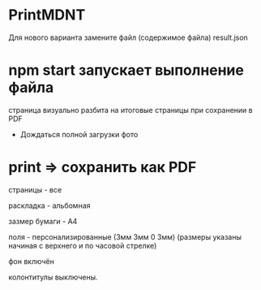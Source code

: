 # PrintMDNT

Для нового варианта замените файл (содержимое файла) result.json

# npm start запускает выполнение файла

страница визуально разбита на итоговые страницы при сохранении в PDF

- Дождаться полной загрузки фото

# print => сохранить как PDF

страницы - все

раскладка - альбомная

зазмер бумаги - А4

поля - персонализированные (3мм 3мм 0 3мм) (размеры указаны начиная с верхнего и
по часовой стрелке)

фон включён

колонтитулы выключены.
